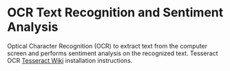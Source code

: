 # OCR Text Recognition and Sentiment Analysis

Optical Character Recognition (OCR) to extract text from the computer screen and performs sentiment analysis on the recognized text.
Tesseract OCR [Tesseract Wiki](https://github.com/UB-Mannheim/tesseract/wiki) installation instructions.


